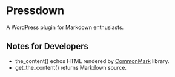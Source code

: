 # Pressdown

A WordPress plugin for Markdown enthusiasts.

## Notes for Developers

- the_content() echos HTML rendered by [CommonMark](https://github.com/thephpleague/commonmark) library.
- get_the_content() returns Markdown source.
